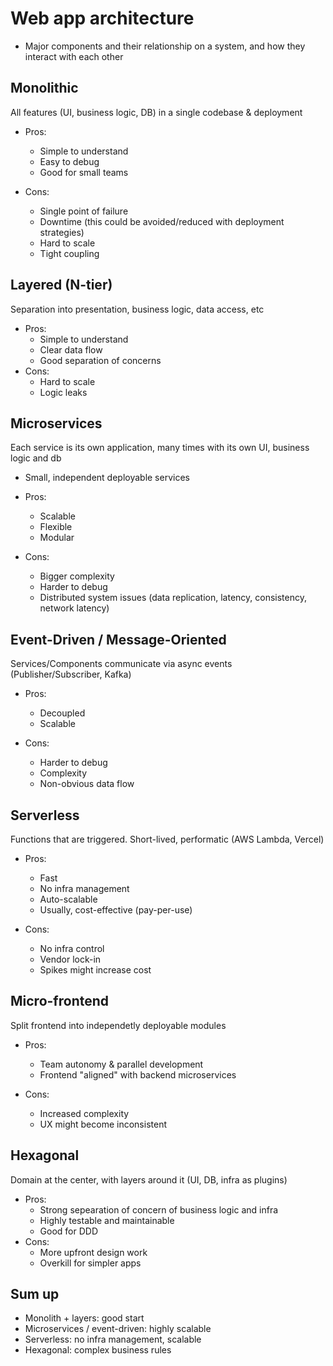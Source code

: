 # Web app architecture

- Major components and their relationship on a system, and how they interact with each other

## Monolithic

All features (UI, business logic, DB) in a single codebase & deployment

- Pros:

  - Simple to understand
  - Easy to debug
  - Good for small teams

- Cons:
  - Single point of failure
  - Downtime (this could be avoided/reduced with deployment strategies)
  - Hard to scale
  - Tight coupling

## Layered (N-tier)

Separation into presentation, business logic, data access, etc

- Pros:
  - Simple to understand
  - Clear data flow
  - Good separation of concerns
- Cons:
  - Hard to scale
  - Logic leaks

## Microservices

Each service is its own application, many times with its own UI, business logic and db

- Small, independent deployable services

- Pros:

  - Scalable
  - Flexible
  - Modular

- Cons:
  - Bigger complexity
  - Harder to debug
  - Distributed system issues (data replication, latency, consistency, network latency)

## Event-Driven / Message-Oriented

Services/Components communicate via async events (Publisher/Subscriber, Kafka)

- Pros:

  - Decoupled
  - Scalable

- Cons:
  - Harder to debug
  - Complexity
  - Non-obvious data flow

## Serverless

Functions that are triggered. Short-lived, performatic (AWS Lambda, Vercel)

- Pros:

  - Fast
  - No infra management
  - Auto-scalable
  - Usually, cost-effective (pay-per-use)

- Cons:
  - No infra control
  - Vendor lock-in
  - Spikes might increase cost

## Micro-frontend

Split frontend into independetly deployable modules

- Pros:

  - Team autonomy & parallel development
  - Frontend "aligned" with backend microservices

- Cons:
  - Increased complexity
  - UX might become inconsistent

## Hexagonal

Domain at the center, with layers around it (UI, DB, infra as plugins)

- Pros:
  - Strong sepearation of concern of business logic and infra
  - Highly testable and maintainable
  - Good for DDD
- Cons:
  - More upfront design work
  - Overkill for simpler apps

## Sum up

- Monolith + layers: good start
- Microservices / event-driven: highly scalable
- Serverless: no infra management, scalable
- Hexagonal: complex business rules
